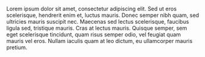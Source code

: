 Lorem ipsum dolor sit amet, consectetur adipiscing elit. Sed ut eros scelerisque, hendrerit enim et, luctus mauris. Donec semper nibh quam, sed ultricies mauris suscipit nec. Maecenas sed lectus scelerisque, faucibus ligula sed, tristique mauris. Cras at lectus mauris. Quisque semper, sem eget scelerisque tincidunt, quam risus semper odio, vel feugiat quam mauris vel eros. Nullam iaculis quam at leo dictum, eu ullamcorper mauris pretium.